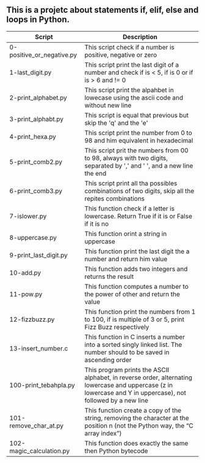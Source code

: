 ## This is a projetc about statements if, elif, else and loops in Python.

| Script | Description |
| ------ | ------ |
| 0-positive_or_negative.py | This script check if a number is positive, negative or zero |
| 1-last_digit.py | This script print the last digit of a number and check if is < 5, if is 0 or if is > 6 and != 0 |
| 2-print_alphabet.py | This script print the alpahbet in lowecase using the ascii code and without new line |
| 3-print_alphabt.py | This script is equal that previous but skip the 'q' and the 'e' |
| 4-print_hexa.py | This script print the number from 0 to 98 and him equivalent in hexadecimal |
| 5-print_comb2.py | This script prit the numbers from 00 to 98, always with two digits, separated by ',' and ' ', and a new line the end |
| 6-print_comb3.py | This script print all tha possibles combinations of two digits, skip all the repites combinations |
| 7-islower.py | This function check if a letter is lowercase. Return True if it is or False if it is no |
| 8-uppercase.py | This function orint a string in uppercase |
| 9-print_last_digit.py | This function print the last digit the a number and return him value |
| 10-add.py | This function adds two integers and returns the result |
| 11-pow.py | This function computes a number to the power of other and return the value |
| 12-fizzbuzz.py | This function print the numbers from 1 to 100, if is multiple of 3 or 5, print Fizz Buzz respectively |
| 13-insert_number.c | This function in C inserts a number into a sorted singly linked list. The number should to be saved in ascending order |
| 100-print_tebahpla.py | This program prints the ASCII alphabet, in reverse order, alternating lowercase and uppercase (z in lowercase and Y in uppercase), not followed by a new line |
| 101-remove_char_at.py | This function create a copy of the string, removing the character at the position n (not the Python way, the “C array index”) |
| 102-magic_calculation.py | This function does exactly the same then Python bytecode |
